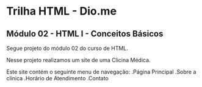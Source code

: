 # Trilha HTML - Dio.me
## Módulo 02 - HTML I - Conceitos Básicos

Segue projeto do módulo 02 do curso de HTML.

Nesse projeto realizamos um site de uma Clicina Médica.

Este site contém o seguinte menu de navegação:
    .Página Principal
    .Sobre a clínica
    .Horário de Atendimento
    .Contato
